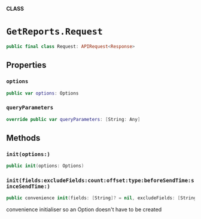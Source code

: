 **CLASS**

# `GetReports.Request`

```swift
public final class Request: APIRequest<Response>
```

## Properties
### `options`

```swift
public var options: Options
```

### `queryParameters`

```swift
override public var queryParameters: [String: Any]
```

## Methods
### `init(options:)`

```swift
public init(options: Options)
```

### `init(fields:excludeFields:count:offset:type:beforeSendTime:sinceSendTime:)`

```swift
public convenience init(fields: [String]? = nil, excludeFields: [String]? = nil, count: Int? = nil, offset: Int? = nil, type: Type? = nil, beforeSendTime: DateTime? = nil, sinceSendTime: DateTime? = nil)
```

convenience initialiser so an Option doesn't have to be created
